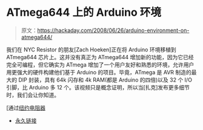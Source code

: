 # ATmega644 上的 Arduino 环境

> 原文：<https://hackaday.com/2008/06/26/arduino-environment-on-atmega644/>

我们在 NYC Resistor 的朋友[Zach Hoeken]正在将 Arduino 环境移植到 ATmega644 芯片上。这并没有真正为 ATmega644 增加新的功能，因为它已经完全可编程，但它确实为 ATmega 增加了一个用户友好和熟悉的环境，允许用户用更强大的硬件构建他们基于 Arduino 的项目。毕竟，ATmega 是 AVR 制造的最大的 DIP 封装，具有 64k 闪存和 4k RAM(都是 Arduino 的四倍)以及 32 个 I/O 引脚，比 Arduino 多 12 个。该视频只是概念证明，所以当[扎克]发布更多细节时，我们会让你知道。

[通过[纽约电阻器](http://www.nycresistor.com/2008/06/26/arduino-on-atmega644/)

*   [永久链接](http://www.vimeo.com/1237093?pg=embed&sec=1237093)